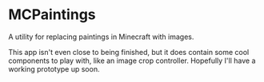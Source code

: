 MCPaintings
===========

A utility for replacing paintings in Minecraft with images.

This app isn't even close to being finished, but it does contain some cool components to play with, like an image crop controller. Hopefully I'll have a working prototype up soon.
